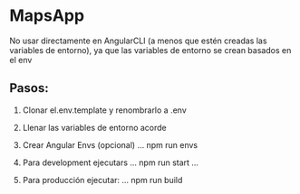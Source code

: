 # MapsApp

No usar directamente en AngularCLI (a menos que estén creadas las variables de entorno), ya que las variables de entorno se crean basados en el env

## Pasos:

1. Clonar el.env.template y renombrarlo a .env
2. Llenar las variables de entorno acorde
3. Crear Angular Envs (opcional)
...
npm run envs

4. Para development ejecutars
...
npm run start
...

5. Para producción ejecutar:
...
npm run build
